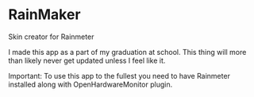 # RainMaker
Skin creator for Rainmeter

I made this app as a part of my graduation at school.
This thing will more than likely never get updated unless I feel like it.

Important:
To use this app to the fullest you need to have Rainmeter installed along with OpenHardwareMonitor plugin.
